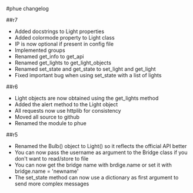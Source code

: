 #phue changelog

##r7
* Added docstrings to Light properties
* Added colormode property to Light class
* IP is now optional if present in config file
* Implemented groups
* Renamed get_info to get_api
* Renamed get_lights to get_light_objects
* Renamed set_state and get_state to set_light and get_light
* Fixed important bug when using set_state with a list of lights

##r6
* Light objects are now obtained using the get_lights method
* Added the alert method to the Light object
* All requests now use httplib for consistency
* Moved all source to github
* Renamed the module to phue

##r5
 * Renamed the Bulb() object to Light() so it reflects the official API better
 * You can now pass the username as argument to the Bridge class if you don't want to read/store to file
 * You can now get the bridge name with brdige.name or set it with bridge.name = 'newname'
 * The set_state method can now use a dictionary as first argument to send more complex messages